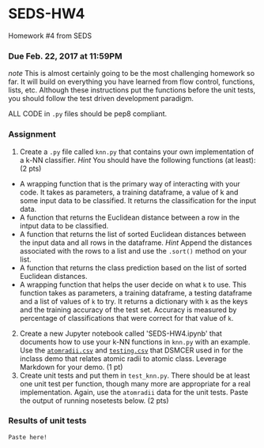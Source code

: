 # SEDS-HW4
Homework #4 from SEDS


### Due Feb. 22, 2017 at 11:59PM

_note_ This is almost certainly going to be the most challenging homework so far.  It will build on everything you have learned from flow control, functions, lists, etc.  Although these instructions put the functions before the unit tests, you should follow the test driven development paradigm.

ALL CODE in `.py` files should be pep8 compliant.

### Assignment
1. Create a `.py` file called `knn.py` that contains your own implementation of a k-NN classifier.  _Hint_ You should have the following functions (at least): (2 pts)
 * A wrapping function that is the primary way of interacting with your code.  It takes as parameters, a training dataframe, a value of k and some input data to be classified. It returns the classification for the input data.
 * A function that returns the Euclidean distance between a row in the intput data to be classified.
 * A function that returns the list of sorted Euclidean distances between the input data and all rows in the dataframe. _Hint_ Append the distances associated with the rows to a list and use the `.sort()` method on your list.
 * A function that returns the class prediction based on the list of sorted Euclidean distances.
 * A wrapping function that helps the user decide on what `k` to use.  This function takes as parameters, a training dataframe, a testing dataframe and a list of values of `k` to try. It returns a dictionary with `k` as the keys and the training accuracy of the test set.  Accuracy is measured by percentage of classifications that were correct for that value of `k`.
2. Create a new Jupyter notebook called 'SEDS-HW4.ipynb' that documents how to use your k-NN functions in `knn.py` with an example.  Use the [`atomradii.csv`](https://uwdirect.github.io/SEDS_content/atomradii.csv) and [`testing.csv`](https://uwdirect.github.io/SEDS_content/testing.csv) that DSMCER used in for the inclass demo that relates atomic radii to atomic class.  Leverage Markdown for your demo. (1 pt)
3. Create unit tests and put them in `test_knn.py`.  There should be at least one unit test per function, though many more are appropriate for a real implementation.  Again, use the `atomradii` data for the unit tests. Paste the output of running nosetests below. (2 pts)

### Results of unit tests
```
Paste here!
```
